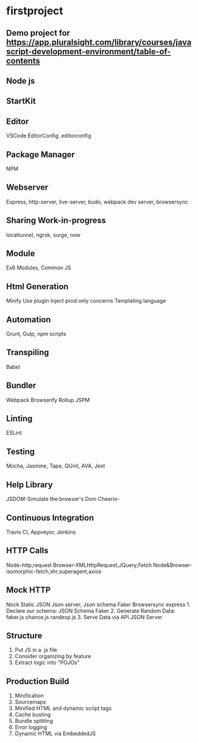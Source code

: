 # firstproject
## Demo project for https://app.pluralsight.com/library/courses/javascript-development-environment/table-of-contents

##  Node js
##  StartKit
##  Editor
VSCode
EditorConfig    .editorconfig

## Package Manager
NPM

##  Webserver
Express, http-server, live-server, budo, webpack dev server, browsersync
##    Sharing Work-in-progress
localtunnel, ngrok, surge, now

##  Module
Es6 Modules, Common JS

##  Html Generation
Minify
Use plugin
Inject prod only concerns
Templating language

##  Automation
Grunt, Gulp, npm scripts

##  Transpiling
Babel

##  Bundler
Webpack
Browserify
Rollup
JSPM

##  Linting
ESLint

##  Testing
Mocha, Jasmine, Tape, QUnit, AVA, Jest
##    Help Library
JSDOM-Simulate the browser's Dom
Cheerio-

##  Continuous Integration
Travis CI, Appveyor, Jenkins

##  HTTP Calls
Node-http,request
Browser-XMLHttpRequest,JQuery,Fetch
Node&Browser-isomorphic-fetch,xhr,superagent,axios

##  Mock HTTP
Nock
Static JSON
Json server, Json schema Faker
Browsersync
express
    1.  Declare our schema:
    JSON Schema Faker
    2.  Generate Random Data:
    faker.js
    chance.js
    randexp.js
    3.  Serve Data via API
    JSON Server

##  Structure
1. Put JS in a .js file
2. Consider organizing by feature
3. Extract logic into "POJOs"

##  Production Build
1. Minification
2. Sourcemaps
3. Minified HTML and dynamic script tags
4. Cache busting
5. Bundle splitting
6. Error logging
7. Dynamic HTML via EmbeddedJS
